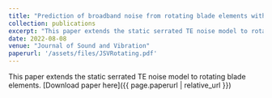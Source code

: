 ```yaml
---
title: "Prediction of broadband noise from rotating blade elements with serrated trailing edges"
collection: publications
excerpt: "This paper extends the static serrated TE noise model to rotating blade elements"
date: 2022-08-08
venue: "Journal of Sound and Vibration"
paperurl: '/assets/files/JSVRotating.pdf'
---
```

This paper extends the static serrated TE noise model to rotating blade elements.
[Download paper here]({{ page.paperurl | relative_url }})
